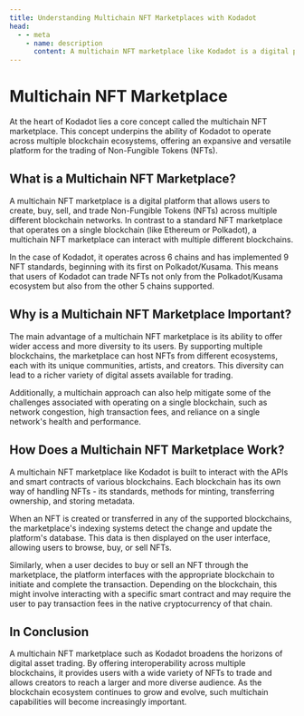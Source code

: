 ```yaml
---
title: Understanding Multichain NFT Marketplaces with Kodadot
head:
  - - meta
    - name: description
      content: A multichain NFT marketplace like Kodadot is a digital platform that allows users to create, buy, sell, and trade Non-Fungible Tokens (NFTs) across multiple different blockchain networks. This article explains what a multichain NFT marketplace is, why it is important, and how it works. It also highlights the advantages of a multichain approach, such as wider access and more diversity for users, and the ability to mitigate some of the challenges associated with operating on a single blockchain. Kodadot operates across 6 chains and has implemented 9 NFT standards, allowing users to trade NFTs from different ecosystems. The article explains how a multichain NFT marketplace like Kodadot is built to interact with the APIs and smart contracts of various blockchains, and how it indexes and displays NFT data on the user interface. It also explains how transactions are initiated and completed through the appropriate blockchain, and how transaction fees are paid in the native cryptocurrency of that chain.
---
```


# Multichain NFT Marketplace

At the heart of Kodadot lies a core concept called the multichain NFT marketplace. This concept underpins the ability of Kodadot to operate across multiple blockchain ecosystems, offering an expansive and versatile platform for the trading of Non-Fungible Tokens (NFTs).

## What is a Multichain NFT Marketplace?

A multichain NFT marketplace is a digital platform that allows users to create, buy, sell, and trade Non-Fungible Tokens (NFTs) across multiple different blockchain networks. In contrast to a standard NFT marketplace that operates on a single blockchain (like Ethereum or Polkadot), a multichain NFT marketplace can interact with multiple different blockchains.

In the case of Kodadot, it operates across 6 chains and has implemented 9 NFT standards, beginning with its first on Polkadot/Kusama. This means that users of Kodadot can trade NFTs not only from the Polkadot/Kusama ecosystem but also from the other 5 chains supported.

## Why is a Multichain NFT Marketplace Important?

The main advantage of a multichain NFT marketplace is its ability to offer wider access and more diversity to its users. By supporting multiple blockchains, the marketplace can host NFTs from different ecosystems, each with its unique communities, artists, and creators. This diversity can lead to a richer variety of digital assets available for trading.

Additionally, a multichain approach can also help mitigate some of the challenges associated with operating on a single blockchain, such as network congestion, high transaction fees, and reliance on a single network's health and performance.

## How Does a Multichain NFT Marketplace Work?

A multichain NFT marketplace like Kodadot is built to interact with the APIs and smart contracts of various blockchains. Each blockchain has its own way of handling NFTs - its standards, methods for minting, transferring ownership, and storing metadata. 

When an NFT is created or transferred in any of the supported blockchains, the marketplace's indexing systems detect the change and update the platform's database. This data is then displayed on the user interface, allowing users to browse, buy, or sell NFTs.

Similarly, when a user decides to buy or sell an NFT through the marketplace, the platform interfaces with the appropriate blockchain to initiate and complete the transaction. Depending on the blockchain, this might involve interacting with a specific smart contract and may require the user to pay transaction fees in the native cryptocurrency of that chain.

## In Conclusion

A multichain NFT marketplace such as Kodadot broadens the horizons of digital asset trading. By offering interoperability across multiple blockchains, it provides users with a wide variety of NFTs to trade and allows creators to reach a larger and more diverse audience. As the blockchain ecosystem continues to grow and evolve, such multichain capabilities will become increasingly important.